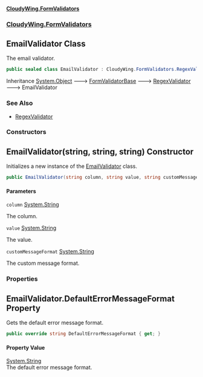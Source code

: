 #### [CloudyWing.FormValidators](index.md 'index')
### [CloudyWing.FormValidators](CloudyWing.FormValidators.md 'CloudyWing.FormValidators')

## EmailValidator Class

The email validator.

```csharp
public sealed class EmailValidator : CloudyWing.FormValidators.RegexValidator
```

Inheritance [System.Object](https://docs.microsoft.com/en-us/dotnet/api/System.Object 'System.Object') &#129106; [FormValidatorBase](CloudyWing.FormValidators.Core.FormValidatorBase.md 'CloudyWing.FormValidators.Core.FormValidatorBase') &#129106; [RegexValidator](CloudyWing.FormValidators.RegexValidator.md 'CloudyWing.FormValidators.RegexValidator') &#129106; EmailValidator

### See Also
- [RegexValidator](CloudyWing.FormValidators.RegexValidator.md 'CloudyWing.FormValidators.RegexValidator')
### Constructors

<a name='CloudyWing.FormValidators.EmailValidator.EmailValidator(string,string,string)'></a>

## EmailValidator(string, string, string) Constructor

Initializes a new instance of the [EmailValidator](CloudyWing.FormValidators.EmailValidator.md 'CloudyWing.FormValidators.EmailValidator') class.

```csharp
public EmailValidator(string column, string value, string customMessageFormat=null);
```
#### Parameters

<a name='CloudyWing.FormValidators.EmailValidator.EmailValidator(string,string,string).column'></a>

`column` [System.String](https://docs.microsoft.com/en-us/dotnet/api/System.String 'System.String')

The column.

<a name='CloudyWing.FormValidators.EmailValidator.EmailValidator(string,string,string).value'></a>

`value` [System.String](https://docs.microsoft.com/en-us/dotnet/api/System.String 'System.String')

The value.

<a name='CloudyWing.FormValidators.EmailValidator.EmailValidator(string,string,string).customMessageFormat'></a>

`customMessageFormat` [System.String](https://docs.microsoft.com/en-us/dotnet/api/System.String 'System.String')

The custom message format.
### Properties

<a name='CloudyWing.FormValidators.EmailValidator.DefaultErrorMessageFormat'></a>

## EmailValidator.DefaultErrorMessageFormat Property

Gets the default error message format.

```csharp
public override string DefaultErrorMessageFormat { get; }
```

#### Property Value
[System.String](https://docs.microsoft.com/en-us/dotnet/api/System.String 'System.String')  
The default error message format.
